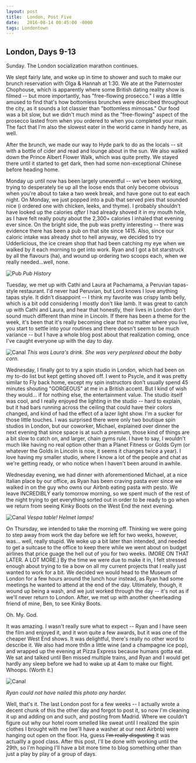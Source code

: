 ```yaml
---
layout: post
title:  London, Post Five
date:   2016-08-14 00:45:00 -0000
tags: Londontown
---
```


## London, Days 9-13

Sunday. The London socialization marathon continues. 

We slept fairly late, and woke up in time to shower and such to make our brunch reservation with Olga & Hannah at 1:30. We ate at the Paternoster Chophouse, which is apparently where some British dating reality show is filmed -- but more importantly, has "free-flowing prosecco." I was a little amused to find that's how bottomless brunches were described throughout the city, as it sounds a lot classier than "bottomless mimosas." Our food was a bit slow, but we didn't much mind as the "free-flowing" aspect of the prosecco lasted from when you ordered to when you completed your main. The fact that I'm also the slowest eater in the world came in handy here, as well. 

After the brunch, we made our way to Hyde park to do as the locals -- sit with a bottle of cider and read and lounge about in the sun. We also walked down the Prince Albert Flower Walk, which was quite pretty. We stayed there until it started to get dark, then had some non-exceptional Chinese before heading home. 

Monday up until now has been largely uneventful -- we've been working, trying to desperately tie up all the loose ends that only become obvious when you're about to take a two week break, and have gone out to eat each night. On Monday, we just popped into a pub that served pies that sounded nice (i ordered one with chicken, leeks, and thyme). I probably shouldn't have looked up the calories _after_ I had already shoved it in my mouth hole, as I have felt really pouty about the 2,300+ calories I inhaled that evening ever since. On the bright side, the pub was pretty interesting -- there was evidence there has been a pub on that site since 1415. Also, since our caloric intake was already shot to hell anyway, we decided to try Udderlicious, the ice cream shop that had been catching my eye when we walked by it each morning to get into work. Ryan and I got a bit starstruck by all the flavours (ha), and wound up ordering two scoops each, when we really needed...well, none.

![Pub](https://i.imgur.com/nEws1bs.jpg)
*Pub History*

Tuesday, we met up with Cathi and Laura at Pachamama, a Peruvian tapas-style restaurant. I'd never had Peruvian, but Lord knows I love anything tapas style. It didn't disappoint -- I think my favorite was crispy lamb belly, which is a bit odd considering I mostly don't like lamb. It was great to catch up with Cathi and Laura, and hear that honestly, their lives in London don't sound much different than mine in Lincoln. If there has been a theme for the week, it's been that it's really becoming clear that no matter where you live, you start to settle into your routines and there doesn't seem to be much variance -- but I have a whole blog post about that realization coming, once I've caught everyone up with the day to day. 

![Canal](https://i.imgur.com/nlksKw0.jpg)
*This was Laura's drink. She was very perplexed about the baby corn.*

Wednesday, I finally got to try a spin studio in London, which had been on my to-do list but kept getting shoved off. I went to Psycle, and it was pretty similar to Fly back home, except my spin instructors don't usually spend 45 minutes shouting "GORGEOUS" at me in a British accent. But I kind of wish they would... if for nothing else, the entertainment value. The studio itself was cool, and I really enjoyed the lighting in the studio -- hard to explain, but it had bars running across the ceiling that could have their colors changed, and kind of had the effect of a lazer light show. I'm a sucker for those little touches. I was surprised there were only two boutique spin studios in London, but our coworker, Michael, explained over dinner the next evening that since space is at such a premium, those kind of things are a bit slow to catch on, and larger, chain gyms rule. I have to say, I wouldn't much like having no real option other than a Planet Fitness or Golds Gym (or whatever the Golds in Lincoln is now, it seems it changes twice a year). I love having my smaller studio, where I know a lot of the people and chat as we're getting ready, or who notice when I haven't been around in awhile. 

Wednesday evening, we had dinner with aforementioned Michael, at a nice Italian place by our office, as Ryan has been craving pasta ever since we walked in on the guy who owns our Airbnb eating pasta with pesto. We leave INCREDIBLY early tomorrow morning, so we spent much of the rest of the night trying to get everything sorted out in order to be ready to go when we return from seeing Kinky Boots on the West End the next evening.  

![Canal](https://i.imgur.com/8ls4Hmc.jpg)
*Vespa table! Helmet lamps!*

On Thursday, we intended to take the morning off. Thinking we were going to step away from work the day before we left for two weeks, however, was... well, really stupid. We woke up a bit later than intended, and needed to get a suitcase to the office to keep there while we went about on budget airlines that price guage the hell out of you for two weeks. (MORE ON THAT LATER. A LOT MORE.) By the time we were due to make it in, I felt stressed enough about trying to tie a bow on all my current projects that I really just wanted to work for a bit. We decided we would head to the Museum of London for a few hours around the lunch hour instead, as Ryan had some meetings he wanted to attend at the end of the day. Ultimately, though, it wound up being a wash, and we just worked through the day -- it's not as if we'll never return to London. After, we met up with another cheerleading friend of mine, Ben, to see Kinky Boots. 

Oh. My. God. 

It was amazing. I wasn't really sure what to expect -- Ryan and I have seen the film and enjoyed it, and it won quite a few awards, but it was one of the cheaper West End shows. It was delightful, there's really no other word to describe it. We also had more thßn a little wine (and a champagne ice pop), and wrapped up the evening at Pizza Express because humans gotta eat. We sat and talked until Ben missed multiple trains, and Ryan and I would get hardly any sleep before we had to wake up at 4am to make our flight. Whoops. (Worth it.)

![Canal](http://i.imgur.com/uRSexgS.jpg)

*Ryan could not have nailed this photo any harder.*

Well, that's it. The last London post for a few weeks -- I actually wrote a decent chunk of this the other day and forgot to post it, so now I'm cleaning it up and adding on and such, and posting from Madrid. Where we couldn't figure out why our hotel room smelled like sweat until I realized the spin clothes I brought with me (we'll have a washer at our next Airbnb) were hanging out open on the floor. Ha, guess ~~I'm really disgusting~~ it was actuallly a good class. After this post, I'll be done with working until the 29th, so I'm hoping I'll have a bit more time to blog something other than just a play by play of a group of days. 